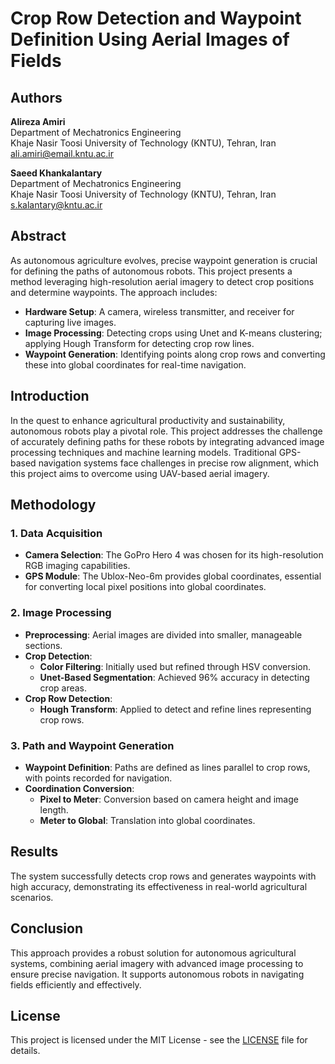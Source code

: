 # **Crop Row Detection and Waypoint Definition Using Aerial Images of Fields**

## **Authors**

**Alireza Amiri**  
Department of Mechatronics Engineering  
Khaje Nasir Toosi University of Technology (KNTU), Tehran, Iran  
[ali.amiri@email.kntu.ac.ir](mailto:ali.amiri@email.kntu.ac.ir)

**Saeed Khankalantary**  
Department of Mechatronics Engineering  
Khaje Nasir Toosi University of Technology (KNTU), Tehran, Iran  
[s.kalantary@kntu.ac.ir](mailto:s.kalantary@kntu.ac.ir)

## **Abstract**

As autonomous agriculture evolves, precise waypoint generation is crucial for defining the paths of autonomous robots. This project presents a method leveraging high-resolution aerial imagery to detect crop positions and determine waypoints. The approach includes:

- **Hardware Setup**: A camera, wireless transmitter, and receiver for capturing live images.
- **Image Processing**: Detecting crops using Unet and K-means clustering; applying Hough Transform for detecting crop row lines.
- **Waypoint Generation**: Identifying points along crop rows and converting these into global coordinates for real-time navigation.

## **Introduction**

In the quest to enhance agricultural productivity and sustainability, autonomous robots play a pivotal role. This project addresses the challenge of accurately defining paths for these robots by integrating advanced image processing techniques and machine learning models. Traditional GPS-based navigation systems face challenges in precise row alignment, which this project aims to overcome using UAV-based aerial imagery.

## **Methodology**

### **1. Data Acquisition**

- **Camera Selection**: The GoPro Hero 4 was chosen for its high-resolution RGB imaging capabilities.
- **GPS Module**: The Ublox-Neo-6m provides global coordinates, essential for converting local pixel positions into global coordinates.

### **2. Image Processing**

- **Preprocessing**: Aerial images are divided into smaller, manageable sections.
- **Crop Detection**:
  - **Color Filtering**: Initially used but refined through HSV conversion.
  - **Unet-Based Segmentation**: Achieved 96% accuracy in detecting crop areas.
- **Crop Row Detection**:
  - **Hough Transform**: Applied to detect and refine lines representing crop rows.

### **3. Path and Waypoint Generation**

- **Waypoint Definition**: Paths are defined as lines parallel to crop rows, with points recorded for navigation.
- **Coordination Conversion**:
  - **Pixel to Meter**: Conversion based on camera height and image length.
  - **Meter to Global**: Translation into global coordinates.

## **Results**

The system successfully detects crop rows and generates waypoints with high accuracy, demonstrating its effectiveness in real-world agricultural scenarios.

## **Conclusion**

This approach provides a robust solution for autonomous agricultural systems, combining aerial imagery with advanced image processing to ensure precise navigation. It supports autonomous robots in navigating fields efficiently and effectively.


## **License**

This project is licensed under the MIT License - see the [LICENSE](LICENSE) file for details.
